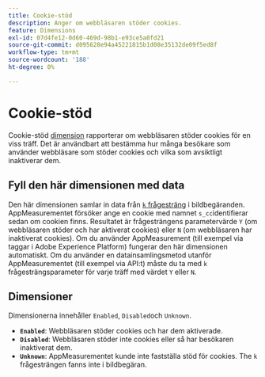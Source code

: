 ```yaml
---
title: Cookie-stöd
description: Anger om webbläsaren stöder cookies.
feature: Dimensions
exl-id: 07d4fe12-0d60-469d-98b1-e93ce5a0fd21
source-git-commit: d095628e94a45221815b1d08e35132de09f5ed8f
workflow-type: tm+mt
source-wordcount: '188'
ht-degree: 0%

---
```


# Cookie-stöd

Cookie-stöd [dimension](overview.md) rapporterar om webbläsaren stöder cookies för en viss träff. Det är användbart att bestämma hur många besökare som använder webbläsare som stöder cookies och vilka som avsiktligt inaktiverar dem.

## Fyll den här dimensionen med data

Den här dimensionen samlar in data från [`k` frågesträng](/help/implement/validate/query-parameters.md) i bildbegäranden. AppMeasurementet försöker ange en cookie med namnet `s_cc`identifierar sedan om cookien finns. Resultatet är frågesträngens parametervärde `Y` (om webbläsaren stöder och har aktiverat cookies) eller `N` (om webbläsaren har inaktiverat cookies). Om du använder AppMeasurement (till exempel via taggar i Adobe Experience Platform) fungerar den här dimensionen automatiskt. Om du använder en datainsamlingsmetod utanför AppMeasurementet (till exempel via API:t) måste du ta med `k` frågesträngsparameter för varje träff med värdet `Y` eller `N`.

## Dimensioner

Dimensionerna innehåller `Enabled`, `Disabled`och `Unknown`.

* **`Enabled`**: Webbläsaren stöder cookies och har dem aktiverade.
* **`Disabled`**: Webbläsaren stöder inte cookies eller så har besökaren inaktiverat dem.
* **`Unknown`**: AppMeasurementet kunde inte fastställa stöd för cookies. The `k` frågesträngen fanns inte i bildbegäran.

